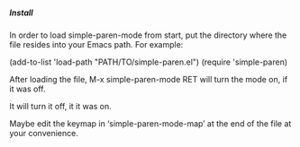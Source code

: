 ##### Install

In order to load simple-paren-mode from start, put the directory where the file resides into your Emacs path. For example:

(add-to-list 'load-path "PATH/TO/simple-paren.el") 
(require 'simple-paren)

After loading the file, M-x simple-paren-mode RET will turn the mode on, if it was off.

It will turn it off, it it was on.

Maybe edit the keymap in ‘simple-paren-mode-map’ at the end of the file at your convenience.

